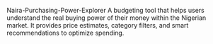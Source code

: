 Naira-Purchasing-Power-Explorer
A budgeting tool that helps users understand the real buying power of their money within the Nigerian market. It provides price estimates, category filters, and smart recommendations to optimize spending.
